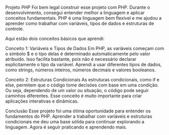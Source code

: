 Projeto PHP
Foi bem legal construir esse projeto com PHP. Durante o desenvolvimento, consegui entender melhor a linguagem e aplicar conceitos fundamentais. PHP é uma linguagem bem flexível e me ajudou a aprender como trabalhar com variáveis, tipos de dados e estruturas de controle.

Aqui estão dois conceitos básicos que aprendi:

Conceito 1: Variáveis e Tipos de Dados
Em PHP, as variáveis começam com o símbolo $ e o tipo delas é determinado automaticamente pelo valor atribuído. Isso facilita bastante, pois não é necessário declarar explicitamente o tipo da variável. Aprendi a usar diferentes tipos de dados, como strings, números inteiros, números decimais e valores booleanos.

Conceito 2: Estruturas Condicionais
As estruturas condicionais, como if e else, permitem que o código tome decisões com base em uma condição. Ou seja, dependendo de um valor ou situação, o código pode seguir caminhos diferentes. Esse conceito é muito importante para criar aplicações interativas e dinâmicas.

Conclusão
Esse projeto foi uma ótima oportunidade para entender os fundamentos do PHP. Aprender a trabalhar com variáveis e estruturas condicionais me deu uma base sólida para continuar explorando a linguagem. Agora é seguir praticando e aprendendo mais.
